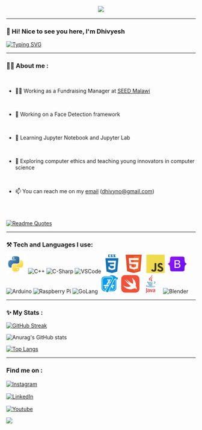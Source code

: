 <p align="center">
<img src="https://user-images.githubusercontent.com/63943490/202844469-9237d466-87aa-4106-a55c-01914f28a49b.gif"/>
</p>

---

### 👋 Hi! Nice to see you here, I'm Dhivyesh
[![Typing SVG](https://readme-typing-svg.demolab.com?font=Fira+Code&duration=2000&pause=1000&width=435&lines=A+Student+📖;A+Programmer+👨‍💻;A+Volunteer+🌿;A+Leader+🏆;An+Educator+👨‍🏫;A+STEM+fanboy+👨‍🔬;A+Manager+👨‍💼;A+Badminton+Lover+🏸;And+More!+✨)](https://git.io/typing-svg)

---

###   🕵️‍♂️ About me :

<br>

<p>
  
- 👨‍💼 Working as a Fundraising Manager at <a href="https://www.seedmalawi.com/">SEED Malawi</a>
  
<br>

- 🔭 Working on a Face Detection framework
  
<br>

- 🌱 Learning Jupyter Notebook and Jupyter Lab
  
<br>

- 🤔 Exploring computer ethics and teaching young innovators in computer science
  
<br>

- 📫 You can reach me on my <a href="https://mail.google.com/mail/u/1/?fs=1&to=dhivyno@gmail.com&tf=cm">email</a> (dhivyno@gmail.com)
  
</p> 

<br>
<br>


[![Readme Quotes](https://quotes-github-readme.vercel.app/api?type=horizontal&theme=catppuccin_mocha)](https://github.com/piyushsuthar/github-readme-quotes)

---


### ⚒️ Tech and Languages I use:
<div>
  <img src="https://github.com/devicons/devicon/blob/master/icons/python/python-original.svg" title="Python" alt="Python" width="50" height="50"/>&nbsp;
  <img src="https://cdn.jsdelivr.net/gh/devicons/devicon/icons/cplusplus/cplusplus-original.svg" title="C++" alt="C++" width="50" height="50"/>
  <img src="https://cdn.jsdelivr.net/gh/devicons/devicon/icons/csharp/csharp-original.svg" title="C-Sharp" alt="C-Sharp" width="50" height="50"/>
  <img src="https://cdn.jsdelivr.net/gh/devicons/devicon/icons/vscode/vscode-original.svg" title="VSCode" alt="VSCode" width="50" height="50"/>
  <img src="https://github.com/devicons/devicon/blob/master/icons/css3/css3-plain-wordmark.svg"  title="CSS3" alt="CSS" width="50" height="50"/>&nbsp;
  <img src="https://github.com/devicons/devicon/blob/master/icons/html5/html5-original.svg" title="HTML5" alt="HTML" width="50" height="50"/>&nbsp;
  <img src="https://github.com/devicons/devicon/blob/master/icons/javascript/javascript-original.svg" title="JavaScript" alt="JavaScript" width="50" height="50"/>&nbsp;
  <img src="https://github.com/devicons/devicon/blob/master/icons/bootstrap/bootstrap-original.svg" title="Bootstrap" alt="Bootstrap" width="50" height="50"/>&nbsp;
  <img src="https://cdn.jsdelivr.net/gh/devicons/devicon/icons/arduino/arduino-original.svg" title="Arduino" alt="Arduino" width="50" height="50" />
  <img src="https://cdn.jsdelivr.net/gh/devicons/devicon/icons/raspberrypi/raspberrypi-original.svg" title="Raspberry Pi", alt="Raspberry Pi" width="50" height="50" />
  <img src="https://cdn.jsdelivr.net/gh/devicons/devicon/icons/go/go-original.svg" title="GoLang" alt="GoLang" width="50" height="50"/>
  <img src="https://github.com/devicons/devicon/blob/master/icons/xcode/xcode-plain.svg" title="Xcode" alt="Xcode" width="50" height="50"/>&nbsp;
  <img src="https://github.com/devicons/devicon/blob/master/icons/swift/swift-original.svg" title="Swift" **alt="Swift" width="50" height="50"/>
  <img src="https://github.com/devicons/devicon/blob/master/icons/java/java-original-wordmark.svg" title="Java" alt="Java" width="50" height="50"/>&nbsp;
  <img src="https://cdn.jsdelivr.net/gh/devicons/devicon/icons/blender/blender-original.svg" title="Blender" alt="Blender" width="50" height="50"/>

</div>

---

### ✨ My Stats : 

[![GitHub Streak](https://streak-stats.demolab.com/?user=Dhivyno&theme=highcontrast)](https://git.io/streak-stats)

![Anurag's GitHub stats](https://github-readme-stats.vercel.app/api?username=Dhivyno&custom_title=My+GitHub+Stats&show_icons=true&theme=transparent)

[![Top Langs](https://github-readme-stats.vercel.app/api/top-langs/?username=Dhivyno&theme=dark&langs_count=10)](https://github.com/anuraghazra/github-readme-stats)

---

### Find me on :

<p align="left">
<a href="https://www.instagram.com/dhivyno/">
  <img src="https://img.shields.io/badge/Instagram-E4405F?style=for-the-badge&logo=instagram&logoColor=white" img align="center" title="Instagram" alt="Instagram"/>
  </a>
</p>
  
<p>
<a href="https://www.linkedin.com/in/dhivyesh-k-b46a68202/">
  <img src="https://img.shields.io/badge/LinkedIn-0077B5?style=for-the-badge&logo=linkedin&logoColor=white" img align="center" alt="LinkedIn" title="LinkedIn" />
</a>
</p>
<p>
<a href="https://www.youtube.com/channel/UCOKgIzmiN3huHSXfZWQyuMw">
  <img src="https://img.shields.io/badge/YouTube-red?style=for-the-badge&logo=youtube&logoColor=white" img align="center" title="Youtube" alt="Youtube"/>
</a>
</p>



![](https://komarev.com/ghpvc/?username=Dhivyno&color=blue&type=horizontal)
